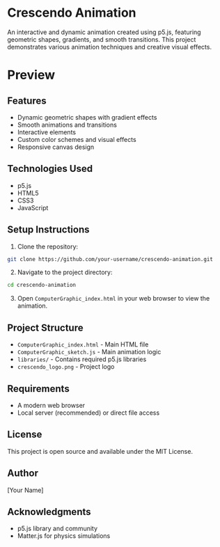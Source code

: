 # Crescendo Animation

An interactive and dynamic animation created using p5.js, featuring geometric shapes, gradients, and smooth transitions. This project demonstrates various animation techniques and creative visual effects.

# Preview



## Features

- Dynamic geometric shapes with gradient effects
- Smooth animations and transitions
- Interactive elements
- Custom color schemes and visual effects
- Responsive canvas design

## Technologies Used

- p5.js
- HTML5
- CSS3
- JavaScript

## Setup Instructions

1. Clone the repository:
```bash
git clone https://github.com/your-username/crescendo-animation.git
```

2. Navigate to the project directory:
```bash
cd crescendo-animation
```

3. Open `ComputerGraphic_index.html` in your web browser to view the animation.

## Project Structure

- `ComputerGraphic_index.html` - Main HTML file
- `ComputerGraphic_sketch.js` - Main animation logic
- `libraries/` - Contains required p5.js libraries
- `crescendo_logo.png` - Project logo

## Requirements

- A modern web browser
- Local server (recommended) or direct file access

## License

This project is open source and available under the MIT License.

## Author

[Your Name]

## Acknowledgments

- p5.js library and community
- Matter.js for physics simulations
